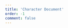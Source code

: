 ```yaml
---
title: 'Character Document'
order: -1
comment: false
---
```


<ExclusivePage path="files/tutorials/character-document.md" />